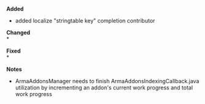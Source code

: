 **Added**  
* added localize "stringtable key" completion contributor

**Changed**  
* 

**Fixed**  
* 

**Notes**
* ArmaAddonsManager needs to finish ArmaAddonsIndexingCallback.java utilization by incrementing an addon's current work progress and total work progress
